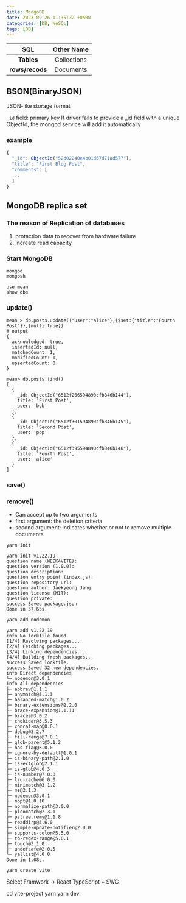 ```yaml
---
title: MongoDB
date: 2023-09-26 11:35:32 +0500
categories: [DB, NoSQL]
tags: [DB]
---
```


|    **SQL**      |        **Other Name**        |
|:---------------:|:----------------------------:|
|    **Tables**   | Collections                  |
|**rows/recods**  | Documents                    |


## BSON(BinaryJSON)
JSON-like storage format 

`_id` field: primary key
If driver fails to provide a _id field with a unique ObjectId, the mongod service will add it automatically

### example
```javascript
{
  "_id": ObjectId("52d02240e4b01d67d71ad577"),
  "title": "First Blog Post",
  "comments": [
  ...
  ]
}
```

## MongoDB replica set
### The reason of Replication of databases
1. protaction data to recover from hardware failure
2. Increate read capacity

### Start MongoDB
```shell
mongod
mongosh

use mean
show dbs
```


### update()
```shell
mean > db.posts.update({"user":"alice"},{$set:{"title":"Fourth Post"}},{multi:true})
# output
{
  acknowledged: true,
  insertedId: null,
  matchedCount: 1,
  modifiedCount: 1,
  upsertedCount: 0
}
```

```
mean> db.posts.find()
[
  {
    _id: ObjectId("6512f266594890cfb846b144"),
    title: 'First Post',
    user: 'bob'
  },
  {
    _id: ObjectId("6512f301594890cfb846b145"),
    title: 'Second Post',
    user: 'pop'
  },
  {
    _id: ObjectId("6512f395594890cfb846b146"),
    title: 'Fourth Post',
    user: 'alice'
  }
]
```

### save()

### remove()
- Can accept up to two arguments
- first argument: the deletion criteria
- second argument: indicates whether or not to remove multiple documents

```shell
yarn init

yarn init v1.22.19
question name (WEEK4VITE):
question version (1.0.0):
question description:
question entry point (index.js):
question repository url:
question author: Jaekyeong Jang
question license (MIT):
question private:
success Saved package.json
Done in 37.65s.
```

```shell
yarn add nodemon
```

```shell 
yarn add v1.22.19
info No lockfile found.
[1/4] Resolving packages...
[2/4] Fetching packages...
[3/4] Linking dependencies...
[4/4] Building fresh packages...
success Saved lockfile.
success Saved 32 new dependencies.
info Direct dependencies
└─ nodemon@3.0.1
info All dependencies
├─ abbrev@1.1.1
├─ anymatch@3.1.3
├─ balanced-match@1.0.2
├─ binary-extensions@2.2.0
├─ brace-expansion@1.1.11
├─ braces@3.0.2
├─ chokidar@3.5.3
├─ concat-map@0.0.1
├─ debug@3.2.7
├─ fill-range@7.0.1
├─ glob-parent@5.1.2
├─ has-flag@3.0.0
├─ ignore-by-default@1.0.1
├─ is-binary-path@2.1.0
├─ is-extglob@2.1.1
├─ is-glob@4.0.3
├─ is-number@7.0.0
├─ lru-cache@6.0.0
├─ minimatch@3.1.2
├─ ms@2.1.3
├─ nodemon@3.0.1
├─ nopt@1.0.10
├─ normalize-path@3.0.0
├─ picomatch@2.3.1
├─ pstree.remy@1.1.8
├─ readdirp@3.6.0
├─ simple-update-notifier@2.0.0
├─ supports-color@5.5.0
├─ to-regex-range@5.0.1
├─ touch@3.1.0
├─ undefsafe@2.0.5
└─ yallist@4.0.0
Done in 1.08s.
```
```shell
yarn create vite
```

Select Framwork -> React
TypeScript + SWC

cd vite-project
yarn 
yarn dev


  
